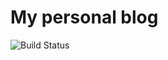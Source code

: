 # My personal blog

![Build Status](https://travis-ci.org/ninn55/ninn55.github.io.svg?branch=master)
